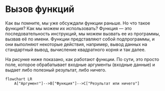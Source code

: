 # Вызов функций

Как вы помните, мы уже обсуждали функции раньше. Но что такое функция? Как мы можем их использовать?
Функция — это последовательность инструкций, мы можем вызвать ее из программы, вызвав её по имени.
Функции представляют собой подпрограммы, и они выполняют некоторые действия,
например, вывод данных на стандартный вывод, вычисление квадратного корня и так далее.

На рисунке ниже показано, как работают функции.
По сути, это просто поле, которое обрабатывает входные аргументы (входные данные)
и выдает либо полезный результат, либо ничего.

```mermaid
flowchart LR
    A["Аргумент"]-->B["Функция"]-->C["Результат или ничего"]
```
